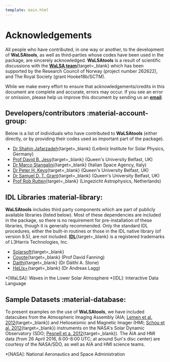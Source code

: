 ```yaml
---
template: main.html
---
```


# Acknowledgements

All people who have contributed, in one way or another, to the development of **WaLSAtools**, as well as third‐parties whose codes have been used in the package, are sincerely acknowledged. **WaLSAtools** is a result of scientific discussions with the [**WaLSA team**][1]{target=_blank} which has been supported by the Research Council of Norway (project number 262622), and The Royal Society (grant Hooke18b/SCTM).

While we make every effort to ensure that acknowledgements/credits in this document are complete and accurate, errors may occur. If you see an error or omission, please help us improve this document by sending us an [**email**][2]. 

## Developers/contributors :material-account-group:

Below is a list of individuals who have contributed to **WaLSAtools** (either directly, or by providing their codes used as important part of the package).

  - [Dr Shahin Jafarzadeh][6]{target=_blank} (Leibniz Institute for Solar Physics, Germany)
  - [Prof David B. Jess][7]{target=_blank} (Queen's University Belfast, UK)
  - [Dr Marco Stangalini][8]{target=_blank} (Italian Space Agency, Italy)
  - [Dr Peter H. Keys][16]{target=_blank} (Queen's University Belfast, UK)
  - [Dr Samuel D. T. Grant][9]{target=_blank} (Queen's University Belfast, UK)
  - [Prof Rob Rutten][10]{target=_blank} (Lingezicht Astrophysics, Netherlands)

## IDL Libraries :material-library:

**WaLSAtools** includes third party components which are part of publicly available libraries (listed below). Most of these dependencies are included in the package, so there is no requirement for pre-installation of these libraries, though it is generally recommended. Only the standard IDL procedures, either the built-in routines or those in the IDL native library (of version 8.5), are not included. [**IDL**][3]{target=_blank} is a registered trademarks of L3Harris Technologies, Inc.

  - [Solarsoft][11]{target=_blank}
  - [Coyote][4]{target=_blank} (Prof David Fanning)
  - [Daithi][5]{target=_blank} (Dr Dáithí A. Stone)
  - [HeLIx+][12]{target=_blank} (Dr Andreas Lagg)

*[WaLSA]: Waves in the Lower Solar Atmosphere
*[IDL]: Interactive Data Language

  [1]: https://WaLSA.team
  [2]: mailto:WaLSAtools@WaLSA.team
  [3]: https://www.l3harrisgeospatial.com/Software-Technology/IDL
  [4]: http://www.idlcoyote.com
  [5]: http://climate.web.runbox.net/idl_lib/
  [6]: https://walsa.team/shahin.jafarzadeh
  [7]: https://davidjess.net
  [8]: https://www.researchgate.net/profile/Marco-Stangalini
  [9]: https://pure.qub.ac.uk/en/persons/samuel-grant
  [10]: https://robrutten.nl
  [11]: https://sohowww.nascom.nasa.gov/solarsoft/
  [12]: https://gitlab.gwdg.de/andreas.lagg/helix
  [16]: https://pure.qub.ac.uk/en/persons/peter-keys

## Sample Datasets :material-database:

To present examples on the use of **WaLSAtools**, we have included datacubes from the Atmospheric Imaging Assembly (AIA; [Lemen et al. 2012][14]{target=_blank}) and Helioseismic and Magnetic Imager (HMI; [Schou et al. 2012][15]{target=_blank}) instruments on the NASA's Solar Dynamic Observatory (SDO; [Pesnell et a. 2012][13]{target=_blank}). The AIA and HMI data (from 26 April 2016, 6:00-8:00 UTC; at around Sun's disc center) are courtesy of the NASA/SDO, as well as AIA and HMI science teams.

  [13]: https://link.springer.com/content/pdf/10.1007%2Fs11207-011-9841-3.pdf
  [14]: https://link.springer.com/content/pdf/10.1007/s11207-011-9776-8.pdf
  [15]: https://link.springer.com/content/pdf/10.1007/s11207-011-9842-2.pdf

*[NASA]: National Aeronautics and Space Administration
<br>

